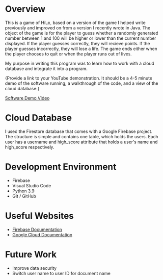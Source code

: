 # Overview

This is a game of HiLo, based on a version of the game I helped write previously and improved on from a version I recently wrote in Java. The object of the game is for the player to guess whether a randomly generated number between 1 and 100 will be higher or lower than the current number displayed. If the player guesses correctly, they will recieve points. If the player guesses incorrectly, they will lose a life. The game ends either when the player chooses to quit or when the player runs out of lives.

My purpose in writing this program was to learn how to work with a cloud database and integrate it into a program.

{Provide a link to your YouTube demonstration.  It should be a 4-5 minute demo of the software running, a walkthrough of the code, and a view of the cloud database.}

[Software Demo Video]()

# Cloud Database

I used the Firestore database that comes with a Google Firebase project. The structure is simple and contains one table, which holds the users. Each user has a username and high_score attribute that holds a user's name and high_score respectively.

# Development Environment

* Firebase
* Visual Studio Code
* Python 3.9
* Git / GitHub

# Useful Websites

* [Firebase Documentation](https://firebase.google.com/docs/firestore)
* [Google Cloud Documentation](https://cloud.google.com/compute/docs/access/create-enable-service-accounts-for-instances)

# Future Work

* Improve data security
* Switch user name to user ID for document name